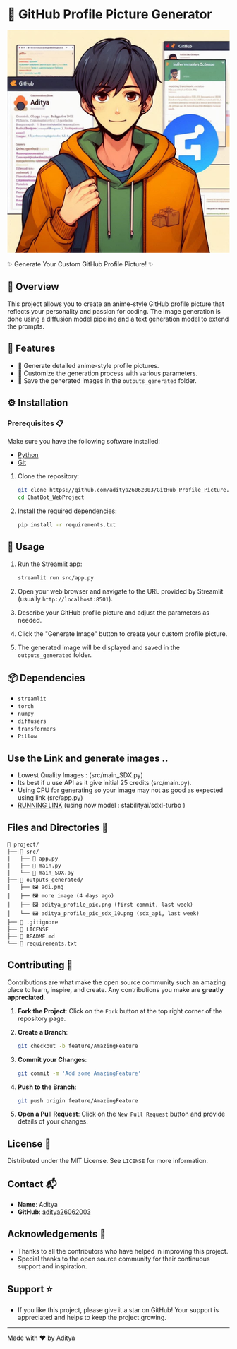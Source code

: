 # 📸 GitHub Profile Picture Generator

![Generated Image](outputs_generated/adi.png)

✨ Generate Your Custom GitHub Profile Picture! ✨

## 📝 Overview

This project allows you to create an anime-style GitHub profile picture that reflects your personality and passion for coding. The image generation is done using a diffusion model pipeline and a text generation model to extend the prompts.

## 🌟 Features

- 🎨 Generate detailed anime-style profile pictures.
- 🔧 Customize the generation process with various parameters.
- 💾 Save the generated images in the `outputs_generated` folder.

## ⚙️ Installation

### Prerequisites 📋

Make sure you have the following software installed:

- [Python](https://www.python.org/)
- [Git](https://git-scm.com/)

1. Clone the repository:

    ```bash
    git clone https://github.com/aditya26062003/GitHub_Profile_Picture.git
    cd ChatBot_WebProject
    ```

2. Install the required dependencies:

    ```bash
    pip install -r requirements.txt
    ```

## 🚀 Usage

1. Run the Streamlit app:

    ```bash
    streamlit run src/app.py
    ```

2. Open your web browser and navigate to the URL provided by Streamlit (usually `http://localhost:8501`).

3. Describe your GitHub profile picture and adjust the parameters as needed.

4. Click the "Generate Image" button to create your custom profile picture.

5. The generated image will be displayed and saved in the `outputs_generated` folder.

## 📦 Dependencies

- `streamlit`
- `torch`
- `numpy`
- `diffusers`
- `transformers`
- `Pillow`


## Use the Link and generate images ..
- Lowest Quality Images : (src/main_SDX.py)
- Its best if u use API as it give initial 25 credits (src/main.py).
- Using CPU for generating so your image may not as good as expected using link (src/app.py)
- [RUNNING LINK](https://huggingface.co/spaces/adi2606/Profile_Pic_Generator) (using now model : stabilityai/sdxl-turbo )

## Files and Directories 📁
```
📁 project/
├── 📂 src/
│   ├── 📄 app.py
│   ├── 📄 main.py
│   └── 📄 main_SDX.py
├── 📂 outputs_generated/
│   ├── 🖼️ adi.png
│   ├── 🖼️ more image (4 days ago)
│   ├── 🖼️ aditya_profile_pic.png (first commit, last week)
│   └── 🖼️ aditya_profile_pic_sdx_10.png (sdx_api, last week)
├── 📄 .gitignore
├── 📄 LICENSE
├── 📄 README.md
└── 📄 requirements.txt
```

## Contributing 🤝

Contributions are what make the open source community such an amazing place to learn, inspire, and create. Any contributions you make are **greatly appreciated**.

1. **Fork the Project**:
   Click on the `Fork` button at the top right corner of the repository page.

2. **Create a Branch**:
   ```bash
   git checkout -b feature/AmazingFeature
   ```

3. **Commit your Changes**:
   ```bash
   git commit -m 'Add some AmazingFeature'
   ```

4. **Push to the Branch**:
   ```bash
   git push origin feature/AmazingFeature
   ```

5. **Open a Pull Request**:
   Click on the `New Pull Request` button and provide details of your changes.

## License 📄

Distributed under the MIT License. See `LICENSE` for more information.

## Contact 📬

- **Name**: Aditya
- **GitHub**: [aditya26062003](https://github.com/aditya26062003)

## Acknowledgements 🙌

- Thanks to all the contributors who have helped in improving this project.
- Special thanks to the open source community for their continuous support and inspiration.

## Support ⭐
- If you like this project, please give it a star on GitHub! Your support is appreciated and helps to keep the project growing.
---
Made with ❤️ by Aditya
